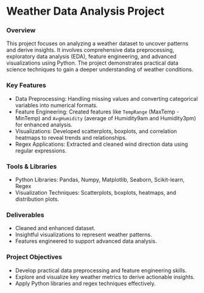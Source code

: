 # Weather Data Analysis Project

### Overview
This project focuses on analyzing a weather dataset to uncover patterns and derive insights. It involves comprehensive data preprocessing, exploratory data analysis (EDA), feature engineering, and advanced visualizations using Python. The project demonstrates practical data science techniques to gain a deeper understanding of weather conditions.

### Key Features
- Data Preprocessing: Handling missing values and converting categorical variables into numerical formats.
- Feature Engineering: Created features like `TempRange` (MaxTemp - MinTemp) and `AvgHumidity` (average of Humidity9am and Humidity3pm) for enhanced analysis.
- Visualizations: Developed scatterplots, boxplots, and correlation heatmaps to reveal trends and relationships.
- Regex Applications: Extracted and cleaned wind direction data using regular expressions.

### Tools & Libraries
- Python Libraries: Pandas, Numpy, Matplotlib, Seaborn, Scikit-learn, Regex
- Visualization Techniques: Scatterplots, boxplots, heatmaps, and distribution plots.

### Deliverables
- Cleaned and enhanced dataset.
- Insightful visualizations to represent weather patterns.
- Features engineered to support advanced data analysis.

### Project Objectives
- Develop practical data preprocessing and feature engineering skills.
- Explore and visualize key weather metrics to derive actionable insights.
- Apply Python libraries and regex techniques effectively.
